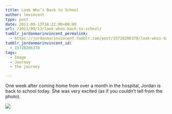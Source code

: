 ```yaml
---
title: Look Who’s Back to School
author: lmvincent
type: post
date: 2011-09-13T16:22:00+00:00
url: /2011/09/13/look-whos-back-to-school/
tumblr_jordanmarinvincent_permalink:
  - https://jordanmarinvincent.tumblr.com/post/15728206378/look-whos-back-to-school
tumblr_jordanmarinvincent_id:
  - 15728206378
tags:
  - Image
  - Journey
  - the journey

---
```

One week after coming home from over a month in the hospital, Jordan is back to school today. She was very excited (as if you couldn&rsquo;t tell from the photo).

![][1]

 [1]: https://media.tumblr.com/tumblr_lyuavmzQN41r5aaue.jpg